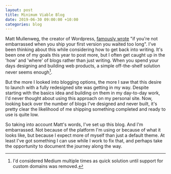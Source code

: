 ```yaml
---
layout: post
title: Minimum Viable Blog
date: 2019-06-30 09:00:00 +10:00
categories: blog
---
```


Matt Mullenweg, the creator of Wordpress, [famously wrote](https://ma.tt/2010/11/one-point-oh) "if you're not embarrassed when you ship your first version you waited too long". I've been thinking about this while considering how to get back into writing. It's been one of my goals this year to post more, but I often get caught up in the 'how' and 'where' of blogs rather than just writing. When you spend your days designing and building web products, a simple off-the-shelf solution never seems enough[^1].

But the more I looked into blogging options, the more I saw that this desire to launch with a fully redesigned site was getting in my way. Despite starting with the basics idea and building on them in my day-to-day work, I'd never thought about using this approach on my personal site. Now, looking back over the number of blogs I've designed and never built, it's pretty clear the likelihood of me shipping something completed and ready to use is quite low.

So taking into account Matt's words, I've set up this blog. And I'm embarrassed. Not because of the platform I'm using or because of what it looks like, but because I expect more of myself than just a default theme. At least I've got something I can use while I work to fix that, and perhaps take the opportunity to document the journey along the way.

[^1]: I'd considered Medium multiple times as quick solution until support for custom domains was removed.
